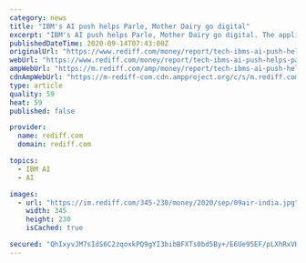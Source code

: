 ```yaml
---
category: news
title: "IBM's AI push helps Parle, Mother Dairy go digital"
excerpt: "IBM's AI push helps Parle, Mother Dairy go digital. The applications range from disaster recovery to predicting demand and understanding customer choices using artificial intelligence."
publishedDateTime: 2020-09-14T07:43:00Z
originalUrl: "https://www.rediff.com/money/report/tech-ibms-ai-push-helps-parle-mother-dairy-go-digital/20200914.htm"
webUrl: "https://www.rediff.com/money/report/tech-ibms-ai-push-helps-parle-mother-dairy-go-digital/20200914.htm"
ampWebUrl: "https://m.rediff.com/amp/money/report/tech-ibms-ai-push-helps-parle-mother-dairy-go-digital/20200914.htm"
cdnAmpWebUrl: "https://m-rediff-com.cdn.ampproject.org/c/s/m.rediff.com/amp/money/report/tech-ibms-ai-push-helps-parle-mother-dairy-go-digital/20200914.htm"
type: article
quality: 59
heat: 59
published: false

provider:
  name: rediff.com
  domain: rediff.com

topics:
  - IBM AI
  - AI

images:
  - url: "https://im.rediff.com/345-230/money/2020/sep/09air-india.jpg"
    width: 345
    height: 230
    isCached: true

secured: "QhIxyvJM7sIdS6C2zqoxkPQ9gYI3bibBFXTs0bd5By+/E6Ue95EF/pLXhRxVH1+c/BKi8xltVhxbDVsqbyuaAArlL4KE1vFI7jxOuYKSDoNgwWL0/Jw5sTSRXTd/zKPLYB7t39vm90kxfrT/CGF8Znc0snwXDbnz1G7MlPJhgpCQGjldvJqswyojDlN+tOd/ij7NBClWEBH8hQKzqcDr3GCvMr5M9EPzLB3f0lCkt5xsvIV91vSNEFX/4Q/RNlfVOOxOOOkNJ0aZQS4kH0sbNUCg5wYtCrIkUo6uCG9KScvzXA1RxmA8PgwEu/XK0XLbwtXvSTMkyr6gUlKKnAPceJzBcz2bxrng6LjGQdpgk+g=;YZQx+oZsuZcRAXHwXBZciQ=="
---
```



